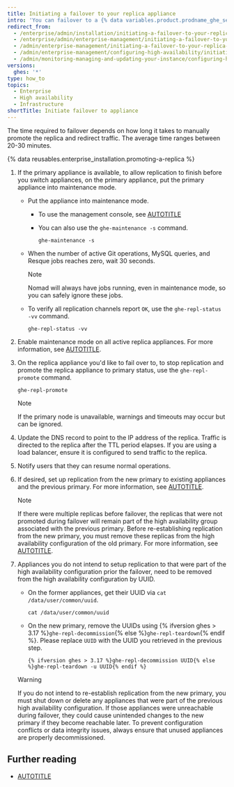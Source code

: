 ```yaml
---
title: Initiating a failover to your replica appliance
intro: 'You can failover to a {% data variables.product.prodname_ghe_server %} replica appliance using the command line for maintenance and testing, or if the primary appliance fails.'
redirect_from:
  - /enterprise/admin/installation/initiating-a-failover-to-your-replica-appliance
  - /enterprise/admin/enterprise-management/initiating-a-failover-to-your-replica-appliance
  - /admin/enterprise-management/initiating-a-failover-to-your-replica-appliance
  - /admin/enterprise-management/configuring-high-availability/initiating-a-failover-to-your-replica-appliance
  - /admin/monitoring-managing-and-updating-your-instance/configuring-high-availability/initiating-a-failover-to-your-replica-appliance
versions:
  ghes: '*'
type: how_to
topics:
  - Enterprise
  - High availability
  - Infrastructure
shortTitle: Initiate failover to appliance
---
```

The time required to failover depends on how long it takes to manually promote the replica and redirect traffic. The average time ranges between 20-30 minutes.

{% data reusables.enterprise_installation.promoting-a-replica %}

1. If the primary appliance is available, to allow replication to finish before you switch appliances, on the primary appliance, put the primary appliance into maintenance mode.

   * Put the appliance into maintenance mode.

     * To use the management console, see [AUTOTITLE](/admin/configuration/configuring-your-enterprise/enabling-and-scheduling-maintenance-mode)

     * You can also use the `ghe-maintenance -s` command.

       ```shell
       ghe-maintenance -s
       ```

   * When the number of active Git operations, MySQL queries, and Resque jobs reaches zero, wait 30 seconds.

     > [!NOTE]
     > Nomad will always have jobs running, even in maintenance mode, so you can safely ignore these jobs.

   * To verify all replication channels report `OK`, use the `ghe-repl-status -vv` command.

     ```shell
     ghe-repl-status -vv
     ```

1. Enable maintenance mode on all active replica appliances. For more information, see [AUTOTITLE](/admin/administering-your-instance/enabling-and-scheduling-maintenance-mode).

1. On the replica appliance you'd like to fail over to, to stop replication and promote the replica appliance to primary status, use the `ghe-repl-promote` command.

   ```shell
   ghe-repl-promote
   ```

   > [!NOTE]
   > If the primary node is unavailable, warnings and timeouts may occur but can be ignored.

1. Update the DNS record to point to the IP address of the replica. Traffic is directed to the replica after the TTL period elapses. If you are using a load balancer, ensure it is configured to send traffic to the replica.
1. Notify users that they can resume normal operations.
1. If desired, set up replication from the new primary to existing appliances and the previous primary. For more information, see [AUTOTITLE](/admin/enterprise-management/configuring-high-availability/about-high-availability-configuration#utilities-for-replication-management).
   > [!NOTE]
   > If there were multiple replicas before failover, the replicas that were not promoted during failover will remain part of the high availability group associated with the previous primary. Before re-establishing replication from the new primary, you must remove these replicas from the high availability configuration of the old primary. For more information, see [AUTOTITLE](/admin/monitoring-and-managing-your-instance/configuring-high-availability/removing-a-high-availability-replica#removing-replication-permanently).
1. Appliances you do not intend to setup replication to that were part of the high availability configuration prior the failover, need to be removed from the high availability configuration by UUID.
    * On the former appliances, get their UUID via `cat /data/user/common/uuid`.

      ```shell
      cat /data/user/common/uuid
      ```

    * On the new primary, remove the UUIDs using {% ifversion ghes > 3.17 %}`ghe-repl-decommission`{% else %}`ghe-repl-teardown`{% endif %}. Please replace `UUID` with the UUID you retrieved in the previous step.

      ```shell
      {% ifversion ghes > 3.17 %}ghe-repl-decommission UUID{% else %}ghe-repl-teardown -u UUID{% endif %}
      ```

   > [!WARNING]
   > If you do not intend to re-establish replication from the new primary, you must shut down or delete any appliances that were part of the previous high availability configuration. If those appliances were unreachable during failover, they could cause unintended changes to the new primary if they become reachable later. To prevent configuration conflicts or data integrity issues, always ensure that unused appliances are properly decommissioned.

## Further reading

* [AUTOTITLE](/admin/enterprise-management/configuring-high-availability/about-high-availability-configuration#utilities-for-replication-management)

